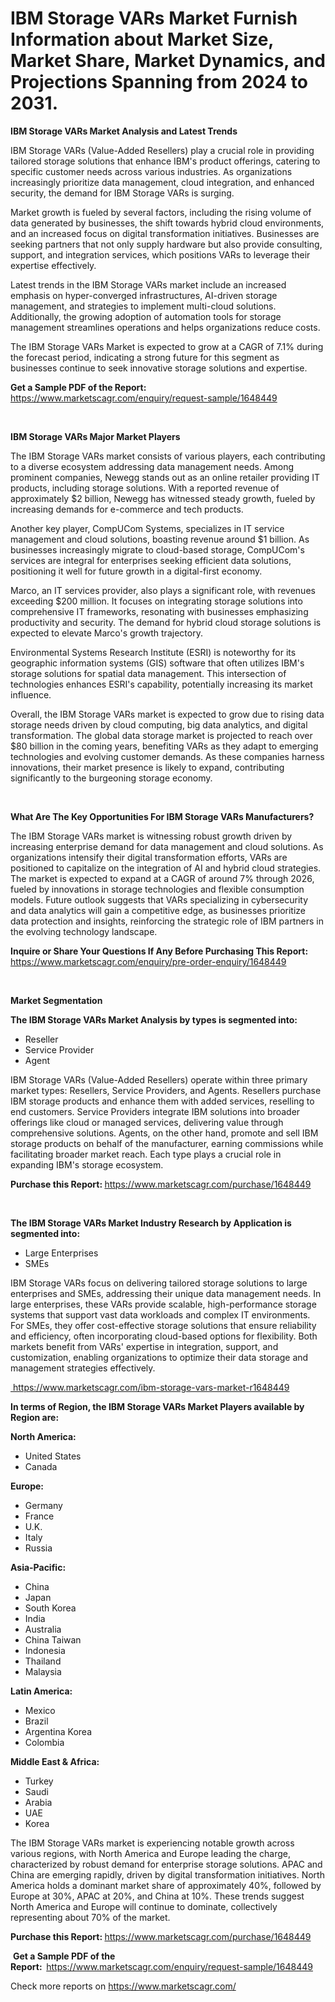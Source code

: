 <p><h1>IBM Storage VARs Market Furnish Information about Market Size, Market Share, Market Dynamics, and Projections Spanning from 2024 to 2031.</h1></p><p><strong>IBM Storage VARs Market Analysis and Latest Trends</strong></p>
<p><p>IBM Storage VARs (Value-Added Resellers) play a crucial role in providing tailored storage solutions that enhance IBM's product offerings, catering to specific customer needs across various industries. As organizations increasingly prioritize data management, cloud integration, and enhanced security, the demand for IBM Storage VARs is surging. </p><p>Market growth is fueled by several factors, including the rising volume of data generated by businesses, the shift towards hybrid cloud environments, and an increased focus on digital transformation initiatives. Businesses are seeking partners that not only supply hardware but also provide consulting, support, and integration services, which positions VARs to leverage their expertise effectively.</p><p>Latest trends in the IBM Storage VARs market include an increased emphasis on hyper-converged infrastructures, AI-driven storage management, and strategies to implement multi-cloud solutions. Additionally, the growing adoption of automation tools for storage management streamlines operations and helps organizations reduce costs. </p><p>The IBM Storage VARs Market is expected to grow at a CAGR of 7.1% during the forecast period, indicating a strong future for this segment as businesses continue to seek innovative storage solutions and expertise.</p></p>
<p><strong>Get a Sample PDF of the Report:&nbsp;</strong> <a href="https://www.marketscagr.com/enquiry/request-sample/1648449?utm_campaign=1944&utm_medium=2&utm_source=Github&utm_content=ia&utm_term=29122024&utm_id=ibm-storage-vars">https://www.marketscagr.com/enquiry/request-sample/1648449</a></p>
<p>&nbsp;</p>
<p><strong>IBM Storage VARs Major Market Players</strong></p>
<p><p>The IBM Storage VARs market consists of various players, each contributing to a diverse ecosystem addressing data management needs. Among prominent companies, Newegg stands out as an online retailer providing IT products, including storage solutions. With a reported revenue of approximately $2 billion, Newegg has witnessed steady growth, fueled by increasing demands for e-commerce and tech products. </p><p>Another key player, CompUCom Systems, specializes in IT service management and cloud solutions, boasting revenue around $1 billion. As businesses increasingly migrate to cloud-based storage, CompUCom's services are integral for enterprises seeking efficient data solutions, positioning it well for future growth in a digital-first economy.</p><p>Marco, an IT services provider, also plays a significant role, with revenues exceeding $200 million. It focuses on integrating storage solutions into comprehensive IT frameworks, resonating with businesses emphasizing productivity and security. The demand for hybrid cloud storage solutions is expected to elevate Marco's growth trajectory.</p><p>Environmental Systems Research Institute (ESRI) is noteworthy for its geographic information systems (GIS) software that often utilizes IBM's storage solutions for spatial data management. This intersection of technologies enhances ESRI's capability, potentially increasing its market influence.</p><p>Overall, the IBM Storage VARs market is expected to grow due to rising data storage needs driven by cloud computing, big data analytics, and digital transformation. The global data storage market is projected to reach over $80 billion in the coming years, benefiting VARs as they adapt to emerging technologies and evolving customer demands. As these companies harness innovations, their market presence is likely to expand, contributing significantly to the burgeoning storage economy.</p></p>
<p>&nbsp;</p>
<p><strong>What Are The Key Opportunities For IBM Storage VARs Manufacturers?</strong></p>
<p><p>The IBM Storage VARs market is witnessing robust growth driven by increasing enterprise demand for data management and cloud solutions. As organizations intensify their digital transformation efforts, VARs are positioned to capitalize on the integration of AI and hybrid cloud strategies. The market is expected to expand at a CAGR of around 7% through 2026, fueled by innovations in storage technologies and flexible consumption models. Future outlook suggests that VARs specializing in cybersecurity and data analytics will gain a competitive edge, as businesses prioritize data protection and insights, reinforcing the strategic role of IBM partners in the evolving technology landscape.</p></p>
<p><strong>Inquire or Share Your Questions If Any Before Purchasing This Report:</strong> <a href="https://www.marketscagr.com/enquiry/pre-order-enquiry/1648449?utm_campaign=1944&utm_medium=2&utm_source=Github&utm_content=ia&utm_term=29122024&utm_id=ibm-storage-vars">https://www.marketscagr.com/enquiry/pre-order-enquiry/1648449</a></p>
<p>&nbsp;</p>
<p><strong>Market Segmentation</strong></p>
<p><strong>The IBM Storage VARs Market Analysis by types is segmented into:</strong></p>
<p><ul><li>Reseller</li><li>Service Provider</li><li>Agent</li></ul></p>
<p><p>IBM Storage VARs (Value-Added Resellers) operate within three primary market types: Resellers, Service Providers, and Agents. Resellers purchase IBM storage products and enhance them with added services, reselling to end customers. Service Providers integrate IBM solutions into broader offerings like cloud or managed services, delivering value through comprehensive solutions. Agents, on the other hand, promote and sell IBM storage products on behalf of the manufacturer, earning commissions while facilitating broader market reach. Each type plays a crucial role in expanding IBM's storage ecosystem.</p></p>
<p><strong>Purchase this Report:&nbsp;</strong><a href="https://www.marketscagr.com/purchase/1648449?utm_campaign=1944&utm_medium=2&utm_source=Github&utm_content=ia&utm_term=29122024&utm_id=ibm-storage-vars">https://www.marketscagr.com/purchase/1648449</a></p>
<p>&nbsp;</p>
<p><strong>The IBM Storage VARs Market Industry Research by Application is segmented into:</strong></p>
<p><ul><li>Large Enterprises</li><li>SMEs</li></ul></p>
<p><p>IBM Storage VARs focus on delivering tailored storage solutions to large enterprises and SMEs, addressing their unique data management needs. In large enterprises, these VARs provide scalable, high-performance storage systems that support vast data workloads and complex IT environments. For SMEs, they offer cost-effective storage solutions that ensure reliability and efficiency, often incorporating cloud-based options for flexibility. Both markets benefit from VARs' expertise in integration, support, and customization, enabling organizations to optimize their data storage and management strategies effectively.</p></p>
<p><a href="https://www.marketscagr.com/ibm-storage-vars-market-r1648449?utm_campaign=1944&utm_medium=2&utm_source=Github&utm_content=ia&utm_term=29122024&utm_id=ibm-storage-vars">&nbsp;https://www.marketscagr.com/ibm-storage-vars-market-r1648449</a></p>
<p><strong>In terms of Region, the IBM Storage VARs Market Players available by Region are:</strong></p>
<p>
    <p> <strong> North America: </strong>
        <ul>
            <li>United States</li>
            <li>Canada</li>
        </ul>
        </p> 
    <p> <strong> Europe: </strong>
        <ul>
            <li>Germany</li>
            <li>France</li>
            <li>U.K.</li>
            <li>Italy</li>
            <li>Russia</li>
        </ul>
        </p> 
    <p> <strong> Asia-Pacific: </strong>
        <ul>
            <li>China</li>
            <li>Japan</li>
            <li>South Korea</li>
            <li>India</li>
            <li>Australia</li>
            <li>China Taiwan</li>
            <li>Indonesia</li>
            <li>Thailand</li>
            <li>Malaysia</li>
        </ul>
        </p> 
    <p> <strong> Latin America: </strong>
        <ul>
            <li>Mexico</li>
            <li>Brazil</li>
            <li>Argentina Korea</li>
            <li>Colombia</li>
        </ul>
        </p> 
    <p> <strong> Middle East & Africa: </strong>
        <ul>
            <li>Turkey</li>
            <li>Saudi</li>
            <li>Arabia</li>
            <li>UAE</li>
            <li>Korea</li>
        </ul>
    </p>
    </p>
<p><p>The IBM Storage VARs market is experiencing notable growth across various regions, with North America and Europe leading the charge, characterized by robust demand for enterprise storage solutions. APAC and China are emerging rapidly, driven by digital transformation initiatives. North America holds a dominant market share of approximately 40%, followed by Europe at 30%, APAC at 20%, and China at 10%. These trends suggest North America and Europe will continue to dominate, collectively representing about 70% of the market.</p></p>
<p><strong>Purchase this Report: </strong><a href="https://www.marketscagr.com/purchase/1648449?utm_campaign=1944&utm_medium=2&utm_source=Github&utm_content=ia&utm_term=29122024&utm_id=ibm-storage-vars">https://www.marketscagr.com/purchase/1648449</a></p>
<p>&nbsp;<strong>Get a Sample PDF of the Report:&nbsp;&nbsp;</strong><a href="https://www.marketscagr.com/enquiry/request-sample/1648449?utm_campaign=1944&utm_medium=2&utm_source=Github&utm_content=ia&utm_term=29122024&utm_id=ibm-storage-vars">https://www.marketscagr.com/enquiry/request-sample/1648449</a></p>
<p><strong></strong></p>
<p>Check more reports on <a href="https://www.marketscagr.com/?utm_campaign=1944&utm_medium=2&utm_source=Github&utm_content=ia&utm_term=29122024&utm_id=ibm-storage-vars">https://www.marketscagr.com/</a></p>